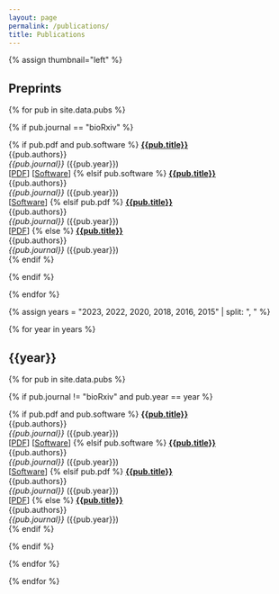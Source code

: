 ```yaml
---
layout: page
permalink: /publications/
title: Publications
---
```


{% assign thumbnail="left" %}


## Preprints
{% for pub in site.data.pubs %}

{% if pub.journal == "bioRxiv" %}

{% if pub.pdf and pub.software %}
  [**{{pub.title}}**]({{pub.url}})<br/>
  {{pub.authors}} <br/>
  <i>{{pub.journal}}</i> ({{pub.year}})<br/>
  [[PDF]({{pub.pdf}})] [[Software]({{pub.software}})]
{% elsif pub.software %}
  [**{{pub.title}}**]({{pub.url}})<br/>
  {{pub.authors}} <br/>
  <i>{{pub.journal}}</i> ({{pub.year}})<br/>
  [[Software]({{pub.software}})]
{% elsif pub.pdf %}
  [**{{pub.title}}**]({{pub.url}})<br/>
  {{pub.authors}} <br/>
  <i>{{pub.journal}}</i> ({{pub.year}})<br/>
  [[PDF]({{pub.pdf}})] 
{% else %}
  [**{{pub.title}}**]({{pub.url}})<br/>
  {{pub.authors}} <br/>
  <i>{{pub.journal}}</i> ({{pub.year}})<br/>
{% endif %}

{% endif %}

{% endfor %}


<!-- Define the years here -->
{% assign years = "2023, 2022, 2020, 2018, 2016, 2015" | split: ", " %}

{% for year in years %}
## {{year}}

{%  for pub in site.data.pubs %}

{% if pub.journal != "bioRxiv" and pub.year == year %}

{% if pub.pdf and pub.software %}
  [**{{pub.title}}**]({{pub.url}})<br/>
  {{pub.authors}} <br/>
  <i>{{pub.journal}}</i> ({{pub.year}})<br/>
  [[PDF]({{pub.pdf}})] [[Software]({{pub.software}})]
{% elsif pub.software %}
  [**{{pub.title}}**]({{pub.url}})<br/>
  {{pub.authors}} <br/>
  <i>{{pub.journal}}</i> ({{pub.year}})<br/>
  [[Software]({{pub.software}})]
{% elsif pub.pdf %}
  [**{{pub.title}}**]({{pub.url}})<br/>
  {{pub.authors}} <br/>
  <i>{{pub.journal}}</i> ({{pub.year}})<br/>
  [[PDF]({{pub.pdf}})] 
{% else %}
  [**{{pub.title}}**]({{pub.url}})<br/>
  {{pub.authors}} <br/>
  <i>{{pub.journal}}</i> ({{pub.year}})<br/>
{% endif %}

{% endif %}

{% endfor %}

{% endfor %}